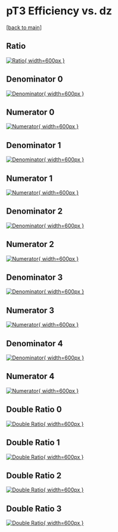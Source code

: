 # pT3 Efficiency vs. dz

[[back to main](./)]



## Ratio

[![Ratio](../mtv/var/pT3_base_13_-1_eff_dz.png){ width=600px }](../mtv/var/pT3_base_13_-1_eff_dz.pdf)

## Denominator 0

[![Denominator](../mtv/den/pT3_base_13_-1_eff_dz_den0.png){ width=600px }](../mtv/den/pT3_base_13_-1_eff_dz_den0.pdf)

## Numerator 0

[![Numerator](../mtv/num/pT3_base_13_-1_eff_dz_num0.png){ width=600px }](../mtv/num/pT3_base_13_-1_eff_dz_num0.pdf)

## Denominator 1

[![Denominator](../mtv/den/pT3_base_13_-1_eff_dz_den1.png){ width=600px }](../mtv/den/pT3_base_13_-1_eff_dz_den1.pdf)

## Numerator 1

[![Numerator](../mtv/num/pT3_base_13_-1_eff_dz_num1.png){ width=600px }](../mtv/num/pT3_base_13_-1_eff_dz_num1.pdf)

## Denominator 2

[![Denominator](../mtv/den/pT3_base_13_-1_eff_dz_den2.png){ width=600px }](../mtv/den/pT3_base_13_-1_eff_dz_den2.pdf)

## Numerator 2

[![Numerator](../mtv/num/pT3_base_13_-1_eff_dz_num2.png){ width=600px }](../mtv/num/pT3_base_13_-1_eff_dz_num2.pdf)

## Denominator 3

[![Denominator](../mtv/den/pT3_base_13_-1_eff_dz_den3.png){ width=600px }](../mtv/den/pT3_base_13_-1_eff_dz_den3.pdf)

## Numerator 3

[![Numerator](../mtv/num/pT3_base_13_-1_eff_dz_num3.png){ width=600px }](../mtv/num/pT3_base_13_-1_eff_dz_num3.pdf)

## Denominator 4

[![Denominator](../mtv/den/pT3_base_13_-1_eff_dz_den4.png){ width=600px }](../mtv/den/pT3_base_13_-1_eff_dz_den4.pdf)

## Numerator 4

[![Numerator](../mtv/num/pT3_base_13_-1_eff_dz_num4.png){ width=600px }](../mtv/num/pT3_base_13_-1_eff_dz_num4.pdf)

## Double Ratio 0

[![Double Ratio](../mtv/ratio/pT3_base_13_-1_eff_dz_ratio0.png){ width=600px }](../mtv/ratio/pT3_base_13_-1_eff_dz_ratio0.pdf)

## Double Ratio 1

[![Double Ratio](../mtv/ratio/pT3_base_13_-1_eff_dz_ratio1.png){ width=600px }](../mtv/ratio/pT3_base_13_-1_eff_dz_ratio1.pdf)

## Double Ratio 2

[![Double Ratio](../mtv/ratio/pT3_base_13_-1_eff_dz_ratio2.png){ width=600px }](../mtv/ratio/pT3_base_13_-1_eff_dz_ratio2.pdf)

## Double Ratio 3

[![Double Ratio](../mtv/ratio/pT3_base_13_-1_eff_dz_ratio3.png){ width=600px }](../mtv/ratio/pT3_base_13_-1_eff_dz_ratio3.pdf)

